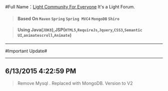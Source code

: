 #Full Name：[Light Community For Everyone](http://www.lc4e.com) 
							  				It's a Light Forum.

>#### Based On `Maven` `Spring` `Spring MVC4` `MongoDB` `Shiro`

>#### Using Java(`JDK8`),JSP(`HTML5`,`RequireJs`,`Jquery`,`CSS3`,`Semantic UI`,`animatescroll`,`Animate`)


----------


#Important Update#

----------

6/13/2015 4:22:59 PM 
------
> Remove Mysql . Replaced with MongoDB.
> Version to V2